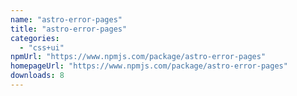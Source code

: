 ```yaml
---
name: "astro-error-pages"
title: "astro-error-pages"
categories:
  - "css+ui"
npmUrl: "https://www.npmjs.com/package/astro-error-pages"
homepageUrl: "https://www.npmjs.com/package/astro-error-pages"
downloads: 8
---
```

